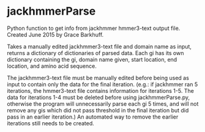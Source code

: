 # jackhmmerParse
Python function to get info from jackhmmer hmmer3-text output file.
Created June 2015 by Grace Barkhuff.

Takes a manually edited jackhmmer3-text file and domain name as input, returns a dictionary of dictionaries
of parsed data. Each gi has its own dictionary containing the gi, domain name given, start location, end location, and amino acid sequence.

The jackhmmer3-text file must be manually edited before being used as input to contain only the data for the final iteration. (e.g.: if jackhmmer ran 5 iterations, the hmmer3-text file contains information for iterations 1-5. The data for iterations 1-4 must be deleted before using jackhmmerParse.py, otherwise the program will unnecessarily parse each gi 5 times, and will not remove any gis which did not pass threshold in the final iteration but did pass in an earlier iteration.) An automated way to remove the earlier iterations still needs to be created.
